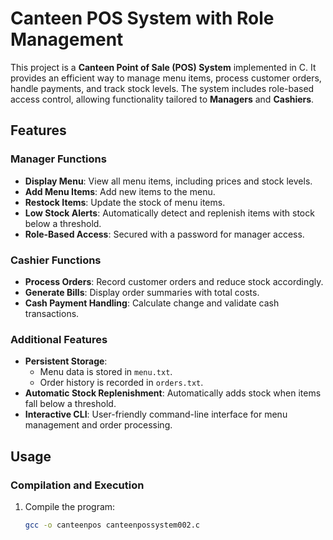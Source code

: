 # Canteen POS System with Role Management

This project is a **Canteen Point of Sale (POS) System** implemented in C. It provides an efficient way to manage menu items, process customer orders, handle payments, and track stock levels. The system includes role-based access control, allowing functionality tailored to **Managers** and **Cashiers**.

## Features

### Manager Functions
- **Display Menu**: View all menu items, including prices and stock levels.
- **Add Menu Items**: Add new items to the menu.
- **Restock Items**: Update the stock of menu items.
- **Low Stock Alerts**: Automatically detect and replenish items with stock below a threshold.
- **Role-Based Access**: Secured with a password for manager access.

### Cashier Functions
- **Process Orders**: Record customer orders and reduce stock accordingly.
- **Generate Bills**: Display order summaries with total costs.
- **Cash Payment Handling**: Calculate change and validate cash transactions.

### Additional Features
- **Persistent Storage**:
  - Menu data is stored in `menu.txt`.
  - Order history is recorded in `orders.txt`.
- **Automatic Stock Replenishment**: Automatically adds stock when items fall below a threshold.
- **Interactive CLI**: User-friendly command-line interface for menu management and order processing.

## Usage

### Compilation and Execution
1. Compile the program:
   ```bash
   gcc -o canteenpos canteenpossystem002.c
